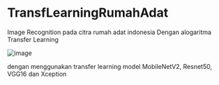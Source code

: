 # TransfLearningRumahAdat
Image Recognition pada citra rumah adat indonesia Dengan alogaritma Transfer Learning

![image](https://user-images.githubusercontent.com/118801994/207824014-8593bcac-19bc-41c6-a4d8-9fcdda59b7d9.png)

dengan menggunakan transfer learning model MobileNetV2, Resnet50, VGG16 dan Xception

